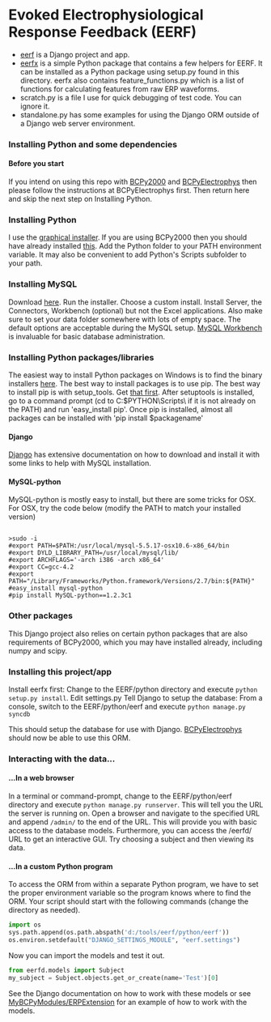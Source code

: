 # Evoked Electrophysiological Response Feedback (EERF)

- [eerf](https://github.com/cboulay/EERF/tree/master/python/eerf) is a Django project and app.
- [eerfx](https://github.com/cboulay/EERF/tree/master/python/eerfx) is a simple Python package
that contains a few helpers for EERF. It can be installed as a Python package using setup.py
found in this directory. eerfx also contains feature_functions.py which is a list of functions for calculating features from raw ERP waveforms.
- scratch.py is a file I use for quick debugging of test code. You can ignore it.
- standalone.py has some examples for using the Django ORM outside of a Django web server environment.

### Installing Python and some dependencies

#### Before you start
If you intend on using this repo with [BCPy2000](http://bci2000.org/downloads/BCPy2000/BCPy2000.html)
and [BCPyElectrophys](https://github.com/cboulay/BCPyElectrophys) then please follow the instructions
at BCPyElectrophys first. Then return here and skip the next step on Installing Python.

### Installing Python
I use the [graphical installer](http://www.python.org/download/).
If you are using BCPy2000 then you should have already installed [this](http://www.python.org/download/releases/2.6.6/).
Add the Python folder to your PATH environment variable. It may also be convenient to add Python's Scripts subfolder to your path.

### Installing MySQL
Download [here](http://dev.mysql.com/downloads/).
Run the installer. Choose a custom install. Install Server, the Connectors, Workbench (optional) but not the Excel applications.
Also make sure to set your data folder somewhere with lots of empty space.
The default options are acceptable during the MySQL setup.
[MySQL Workbench](http://dev.mysql.com/downloads/workbench/) is invaluable for basic database administration.

### Installing Python packages/libraries
The easiest way to install Python packages on Windows is to find the binary installers [here](http://www.lfd.uci.edu/~gohlke/pythonlibs/).
The best way to install packages is to use pip. The best way to install pip is with setup_tools. Get [that first](http://pypi.python.org/pypi/setuptools).
After setuptools is installed, go to a command prompt (cd to C:\$PYTHON\Scripts\ if it is not already on the PATH) and run 'easy_install pip'.
Once pip is installed, almost all packages can be installed with 'pip install $packagename'

#### Django
[Django](https://docs.djangoproject.com/en/1.4/intro/install/) has extensive documentation on
how to download and install it with some links to help with MySQL installation.

#### MySQL-python
MySQL-python is mostly easy to install, but there are some tricks for OSX.
For OSX, try the code below (modify the PATH to match your installed version)

```

>sudo -i
#export PATH=$PATH:/usr/local/mysql-5.5.17-osx10.6-x86_64/bin
#export DYLD_LIBRARY_PATH=/usr/local/mysql/lib/
#export ARCHFLAGS='-arch i386 -arch x86_64'
#export CC=gcc-4.2
#export PATH="/Library/Frameworks/Python.framework/Versions/2.7/bin:${PATH}"
#easy_install mysql-python
#pip install MySQL-python==1.2.3c1

```

### Other packages
This Django project also relies on certain python packages that are also requirements of BCPy2000,
 which you may have installed already, including numpy and scipy.

### Installing this project/app

Install eerfx first: Change to the EERF/python directory and execute `python setup.py install`.
Edit settings.py
Tell Django to setup the database: From a console, switch to the EERF/python/eerf and execute
`python manage.py syncdb`

This should setup the database for use with Django.
[BCPyElectrophys](https://github.com/cboulay/BCPyElectrophys) should now be able to use this ORM.

### Interacting with the data...

#### ...In a web browser

In a terminal or command-prompt, change to the EERF/python/eerf directory and execute
`python manage.py runserver`.
This will tell you the URL the server is running on.
Open a browser and navigate to the specified URL and append `/admin/` to the end of the URL.
This will provide you with basic access to the database models.
Furthermore, you can access the /eerfd/ URL to get an interactive GUI. Try choosing a subject
and then viewing its data.

#### ...In a custom Python program

To access the ORM from within a separate Python program, we have to set the proper environment variable so the program knows where to find the ORM.
Your script should start with the following commands (change the directory as needed).

```python
import os
sys.path.append(os.path.abspath('d:/tools/eerf/python/eerf'))
os.environ.setdefault("DJANGO_SETTINGS_MODULE", "eerf.settings")
```

Now you can import the models and test it out.

```python
from eerfd.models import Subject
my_subject = Subject.objects.get_or_create(name='Test')[0]
```

See the Django documentation on how to work with these models or see [MyBCPyModules/ERPExtension](https://github.com/cboulay/MyBCPyModules/blob/master/ERPExtension.py)
for an example of how to work with the models.